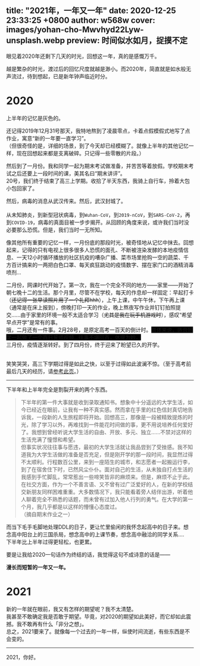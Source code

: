 title: "2021年，一年又一年"
date: 2020-12-25 23:33:25 +0800
author: w568w
cover: images/yohan-cho-Mwvhyd22Lyw-unsplash.webp
preview: 时间似水如月，捉摸不定
---

眼见着2020年还剩下几天的时光，回想这一年，真的是感慨万千。  
  
越是繁杂的时光，渡过后的回忆尺度就越是渺小。而2020年，简直就是如水般无声流过，待到想起，已是新年钟声临近时分。  

# 2020 
上半年的记忆是灰色的。  
  
还记得2019年12月31号那天，我特地熬到了凌晨零点，卡着点假模假式地写了点作业，寓意“新的一年要一直学习”。  
（但很奇怪的是，详细的场景，到了今天却已经模糊了。就像上半年的其他记忆一样，现在回想起来都是支离破碎。只记得一些零散的片段。）  
  
  
然后到了一月份。我和同学一起为期末考试做准备，并苦苦等着放假。学校期末考试之后还要上一段时间的课，美其名曰“期末讲评”。  
20号，我们终于结束了高三上学期。收拾了半天东西，我骑上自行车，拎着大包小包回家了。  
  
然后，病毒的消息从武汉传来。然后，武汉封城了。  
</br>
从未知肺炎，到新型冠状病毒，到`Wuhan-CoV`，到`2019-nCoV`，到`SARS-CoV-2`，再到`COVID-19`，病毒的真面目被一步步揭开。从回顾的角度来说，或许我们当时没必要那么恐慌。但是，我们当时一无所知。  
  
像其他所有重要的记忆一样，一月份底的那段时光，被奇怪地从记忆中抹去。回想起来，记得的只有电视上很多很多人恐慌的面孔、不断被渲染发酵的本地疫情信息、一天12小时循环播放的社区抗疫的嘈杂广播、菜市场里抢购一空的蔬菜、千方百计搞来的一两把白色口罩、每天疯狂跳动的疫情数字、摆在家门口的酒精消毒喷剂...  
  
二月份，网课时代开始了。第一次，我在一个完全不同的地方——家里——开始了朝七晚十二的生活。那个月里，尽管不在学校，每天的作息却一样固定：早起打卡（~~还记得一张早读照片用了一个礼拜hhh~~），上午上课，中午午休，下午再上课（通常是在床上报到），傍晚打印一天的作业，晚上熬夜写作业并钉钉拍照提交......由于家里的环境一般不太适合学习（~~尤其是我在玩手机游戏时~~），感叹“希望早点开学”是常有的事。  
哦，二月还有一件事。2月28号，是原定高考一百天的倒计时。<span style="background-color:black">具体来说，适合同学一起做了一个百日誓师视频...往事不堪回首，休提为妙。</span>   
三月份，疫情逐渐转好。到了四月份，终于迎来了盼望已久的开学。   
</br>

笑笑哭哭，高三下学期过得是如此之快，以至于过得如此波澜不惊。（至于高考前最后几天的经历，请[参考此页](before-ncee.html)。）

---

下半年和上半年完全是割裂开来的两个东西。  
  
> 	下半年的第一件大事就是收到录取通知书。想象中十分遥远的大学生活，如今已经近在眼前，让我有一种不真实感。然而拿在手里的红色信封真切地告诉我，一段新的人生旅程即将开始。回想高三，那像是一段被精致提炼的时光，除了学习以外，再难找到一件能花时间做的事，更不用说培养任何爱好了。我想到曾经听说大学生活的自由、开放、多元、独立……不禁对这样的生活充满了憧憬和希望。  
> 但事实状况往往事与愿违，最初的大学生活就让我品尝到了受挫感。我不知道我为大学生活做的准备是否充足，但是刚开学的那一段时间，我显然过得不太顺利。行程数百公里，来到一座陌生的城市，和志愿者一起搬运行李，到了在宿舍住下时，已然风尘仆仆。面对自己的生活，从未独自打点生活的我感到手忙脚乱，常常惹出一些啼笑皆非的麻烦来。但是，麻烦不止于此。在社交方面，作为一个不善言语、又不曾有过广泛爱好的人，在新的学校结交新朋友同样困难重重。大多数情况下，我只能看着旁人结伴出游，听着他人聊着完全不熟悉的话题，而未曾有过加入他人行列的勇气。在大学的第一个月，我几乎都是以这样的懵懂心态度过。  
> （摘自期末作业之一）

而当下毛手毛脚地处理DDL的日子，更让忙里偷闲的我怀念起高中的日子来。想念高中阳台上的三国杀局，想念高中的上课节奏，想念高中融洽的同学关系....  
下半年比上半年过得更轻松，也更累。


要是让我给2020一句话作为终结的话，我觉得这句不成诗意的话是——  
  
**漫长而短暂的一年又一年。**

# 2021
新的一年就在眼前，我又有怎样的期望呢？我不太清楚。  
我甚至不敢确定我是否敢于期望。毕竟，对2020的期望如此美好，而它却如此震撼。我不敢再有什么「非分之想」。  
总之，2021要来了。就像每一个过去的一年一样，纵使时间流逝，有些东西是不会变的。  

  ---
2021，你好。
